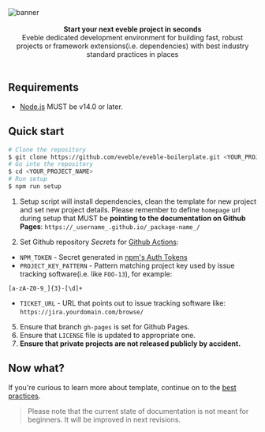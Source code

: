 <img src="https://dummyimage.com/1116x324/000/fff&text=Banner" alt="banner" align="center" />

<br />
<br />

<div align="center"><strong>Start your next eveble project in seconds</strong></div>
<div align="center">Eveble dedicated development environment for building fast, robust projects or framework extensions(i.e. dependencies) with best industry standard practices in places</div>

<br />

## Requirements

- [Node.js](https://nodejs.org/en/) MUST be v14.0 or later.

## Quick start

```bash
# Clone the repository
$ git clone https://github.com/eveble/eveble-boilerplate.git <YOUR_PROJECT_NAME>
# Go into the repository
$ cd <YOUR_PROJECT_NAME>
# Run setup
$ npm run setup
```

1.  Setup script will install dependencies, clean the template for new project and set new project details.
    Please remember to define `homepage` url during setup that MUST be **pointing to the documentation on Github Pages**:
    `https://_username_.github.io/_package-name_/`

2.  Set Github repository _Secrets_ for [Github Actions](https://github.com/features/actions):

- `NPM_TOKEN` - Secret generated in [npm's Auth Tokens](https://www.npmjs.com/)
- `PROJECT_KEY_PATTERN` - Pattern matching project key used by issue tracking software(i.e. like `FOO-13`), for example:

```lang-regex
[a-zA-Z0-9_]{3}-[\d]+
```

- `TICKET_URL` - URL that points out to issue tracking software like: `https://jira.yourdomain.com/browse/`

5. Ensure that branch `gh-pages` is set for Github Pages.
6. Ensure that `LICENSE` file is updated to appropriate one.
7. **Ensure that private projects are not released publicly by accident.**

## Now what?

If you're curious to learn more about template, continue on to the [best practices](git.md).

> Please note that the current state of documentation is not meant for beginners. It will be improved in next revisions.
